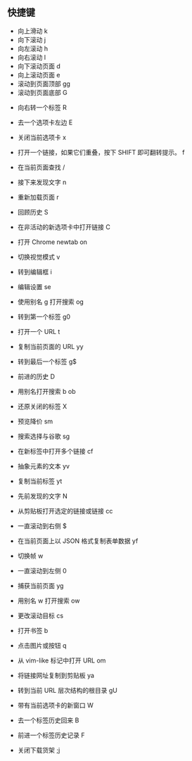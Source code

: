 ## 快捷键

- 向上滑动 k
- 向下滚动 j
- 向左滚动 h
- 向右滚动 l
- 向下滚动页面 d
- 向上滚动页面 e
- 滚动到页面顶部 gg
- 滚动到页面底部 G

* 向右转一个标签 R
* 去一个选项卡左边 E
* 关闭当前选项卡 x

* 打开一个链接，如果它们重叠，按下 SHIFT 即可翻转提示。 f
* 在当前页面查找 /
* 接下来发现文字 n
* 重新加载页面 r
* 回顾历史 S
* 在非活动的新选项卡中打开链接 C
* 打开 Chrome newtab on
* 切换视觉模式 v
* 转到编辑框 i
* 编辑设置 se
* 使用别名 g 打开搜索 og
* 转到第一个标签 g0
* 打开一个 URL t
  <!-- - 转到上次使用的选项卡 <Ctrl-6>  -->
* 复制当前页面的 URL yy
* 转到最后一个标签 g\$
* 前进的历史 D
* 用别名打开搜索 b ob
* 还原关闭的标签 X
* 预览降价 sm
* 搜索选择与谷歌 sg
* 在新标签中打开多个链接 cf
* 抽象元素的文本 yv
* 复制当前标签 yt
* 先前发现的文字 N
* 从剪贴板打开选定的链接或链接 cc
* 一直滚动到右侧 \$
* 在当前页面上以 JSON 格式复制表单数据 yf
* 切换帧 w
* 一直滚动到左侧 0
* 捕获当前页面 yg
* 用别名 w 打开搜索 ow
* 更改滚动目标 cs
* 打开书签 b
* 点击图片或按钮 q
* 从 vim-like 标记中打开 URL om
* 将链接网址复制到剪贴板 ya
* 转到当前 URL 层次结构的根目录 gU
* 带有当前选项卡的新窗口 W
* 去一个标签历史回来 B
* 前进一个标签历史记录 F
* 关闭下载货架 ;j

